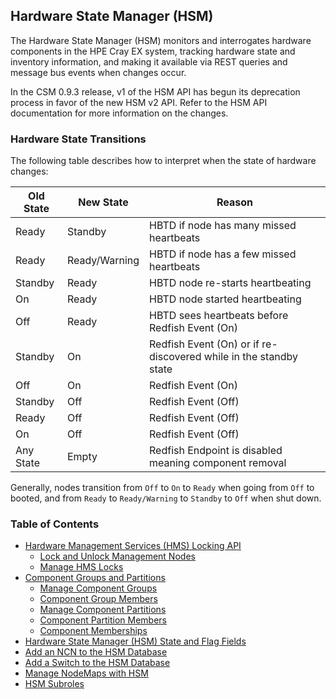 ## Hardware State Manager \(HSM\)

The Hardware State Manager \(HSM\) monitors and interrogates hardware components in the HPE Cray EX system, tracking hardware state and inventory information, and making it available via REST queries and message bus events when changes occur.

In the CSM 0.9.3 release, v1 of the HSM API has begun its deprecation process in favor of the new HSM v2 API. Refer to the HSM API documentation for more information on the changes.

### Hardware State Transitions

The following table describes how to interpret when the state of hardware changes:

| Old State | New State     | Reason                                                       |
| --------- | ------------- | ------------------------------------------------------------ |
| Ready     | Standby       | HBTD if node has many missed heartbeats                      |
| Ready     | Ready/Warning | HBTD if node has a few missed heartbeats                     |
| Standby   | Ready         | HBTD node re-starts heartbeating                             |
| On        | Ready         | HBTD node started heartbeating                               |
| Off       | Ready         | HBTD sees heartbeats before Redfish Event (On)               |
| Standby   | On            | Redfish Event (On) or if re-discovered while in the standby state |
| Off       | On            | Redfish Event (On)                                           |
| Standby   | Off           | Redfish Event (Off)                                          |
| Ready     | Off           | Redfish Event (Off)                                          |
| On        | Off           | Redfish Event (Off)                                          |
| Any State | Empty         | Redfish Endpoint is disabled meaning component removal       |

Generally, nodes transition from `Off` to `On` to `Ready` when going from `Off` to booted, and from `Ready` to `Ready/Warning` to `Standby` to `Off` when shut down.


### Table of Contents

* [Hardware Management Services (HMS) Locking API](Hardware_Management_Services_HMS_Locking_API.md)
  * [Lock and Unlock Management Nodes](Lock_and_Unlock_Management_Nodes.md)
  * [Manage HMS Locks](Manage_HMS_Locks.md)
* [Component Groups and Partitions](Component_Groups_and_Partitions.md)
  * [Manage Component Groups](Manage_Component_Groups.md)
  * [Component Group Members](Component_Group_Members.md)
  * [Manage Component Partitions](Manage_Component_Partitions.md)
  * [Component Partition Members](Component_Partition_Members.md)
  * [Component Memberships](Component_Memberships.md)
* [Hardware State Manager (HSM) State and Flag Fields](Hardware_State_Manager_HSM_State_and_Flag_Fields.md)
* [Add an NCN to the HSM Database](Add_an_NCN_to_the_HSM_Database.md)
* [Add a Switch to the HSM Database](Add_a_Switch_to_the_HSM_Database.md)
* [Manage NodeMaps with HSM](Manage_NodeMaps_with_HSM.md)
* [HSM Subroles](HSM_Subroles.md)